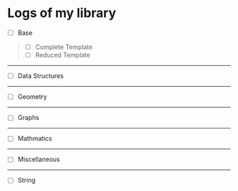 # Logs of my library

- [ ] Base
>  - [ ] Complete Template
>  - [ ] Reduced Template
---
- [ ] Data Structures
>
>
>
---
- [ ] Geometry
---
- [ ] Graphs
---
- [ ] Mathmatics
---
- [ ] Miscellaneous
---
- [ ] String
